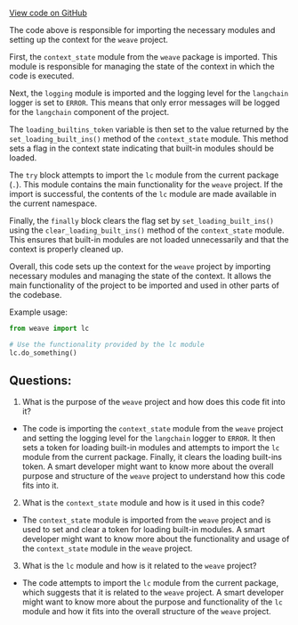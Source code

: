 [View code on GitHub](https://github.com/wandb/weave/weave/ecosystem/langchain/__init__.py)

The code above is responsible for importing the necessary modules and setting up the context for the `weave` project. 

First, the `context_state` module from the `weave` package is imported. This module is responsible for managing the state of the context in which the code is executed. 

Next, the `logging` module is imported and the logging level for the `langchain` logger is set to `ERROR`. This means that only error messages will be logged for the `langchain` component of the project. 

The `loading_builtins_token` variable is then set to the value returned by the `set_loading_built_ins()` method of the `context_state` module. This method sets a flag in the context state indicating that built-in modules should be loaded. 

The `try` block attempts to import the `lc` module from the current package (`.`). This module contains the main functionality for the `weave` project. If the import is successful, the contents of the `lc` module are made available in the current namespace. 

Finally, the `finally` block clears the flag set by `set_loading_built_ins()` using the `clear_loading_built_ins()` method of the `context_state` module. This ensures that built-in modules are not loaded unnecessarily and that the context is properly cleaned up. 

Overall, this code sets up the context for the `weave` project by importing necessary modules and managing the state of the context. It allows the main functionality of the project to be imported and used in other parts of the codebase. 

Example usage:

```python
from weave import lc

# Use the functionality provided by the lc module
lc.do_something()
```
## Questions: 
 1. What is the purpose of the `weave` project and how does this code fit into it?
- The code is importing the `context_state` module from the `weave` project and setting the logging level for the `langchain` logger to `ERROR`. It then sets a token for loading built-in modules and attempts to import the `lc` module from the current package. Finally, it clears the loading built-ins token. A smart developer might want to know more about the overall purpose and structure of the `weave` project to understand how this code fits into it.

2. What is the `context_state` module and how is it used in this code?
- The `context_state` module is imported from the `weave` project and is used to set and clear a token for loading built-in modules. A smart developer might want to know more about the functionality and usage of the `context_state` module in the `weave` project.

3. What is the `lc` module and how is it related to the `weave` project?
- The code attempts to import the `lc` module from the current package, which suggests that it is related to the `weave` project. A smart developer might want to know more about the purpose and functionality of the `lc` module and how it fits into the overall structure of the `weave` project.